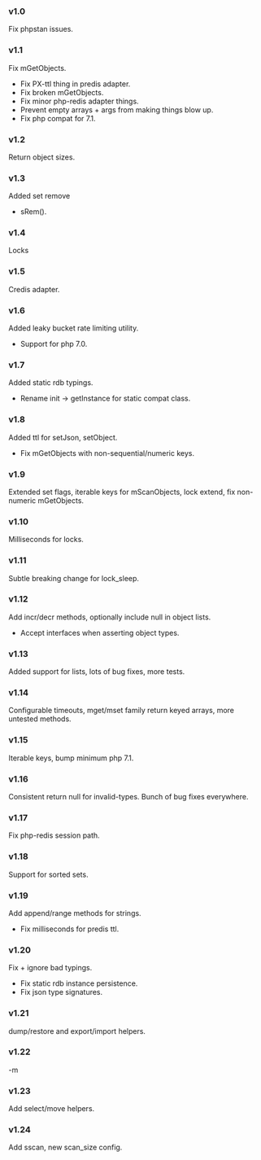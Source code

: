 

### v1.0

Fix phpstan issues.


### v1.1

Fix mGetObjects.
- Fix PX-ttl thing in predis adapter.
- Fix broken mGetObjects.
- Fix minor php-redis adapter things.
- Prevent empty arrays + args from making things blow up.
- Fix php compat for 7.1.


### v1.2

Return object sizes.


### v1.3

Added set remove
- sRem().


### v1.4

Locks


### v1.5

Credis adapter.


### v1.6

Added leaky bucket rate limiting utility.
- Support for php 7.0.


### v1.7

Added static rdb typings.
- Rename init -> getInstance for static compat class.


### v1.8

Added ttl for setJson, setObject.
- Fix mGetObjects with non-sequential/numeric keys.


### v1.9

Extended set flags, iterable keys for mScanObjects, lock extend, fix non-numeric mGetObjects.


### v1.10

Milliseconds for locks.


### v1.11

Subtle breaking change for lock_sleep.


### v1.12

Add incr/decr methods, optionally include null in object lists.
- Accept interfaces when asserting object types.


### v1.13

Added support for lists, lots of bug fixes, more tests.


### v1.14

Configurable timeouts, mget/mset family return keyed arrays, more untested methods.


### v1.15

Iterable keys, bump minimum php 7.1.


### v1.16

Consistent return null for invalid-types. Bunch of bug fixes everywhere.


### v1.17

Fix php-redis session path.


### v1.18

Support for sorted sets.


### v1.19

Add append/range methods for strings.
- Fix milliseconds for predis ttl.


### v1.20

Fix + ignore bad typings.
- Fix static rdb instance persistence.
- Fix json type signatures.


### v1.21

dump/restore and export/import helpers.


### v1.22

-m


### v1.23

Add select/move helpers.


### v1.24

Add sscan, new scan_size config.
